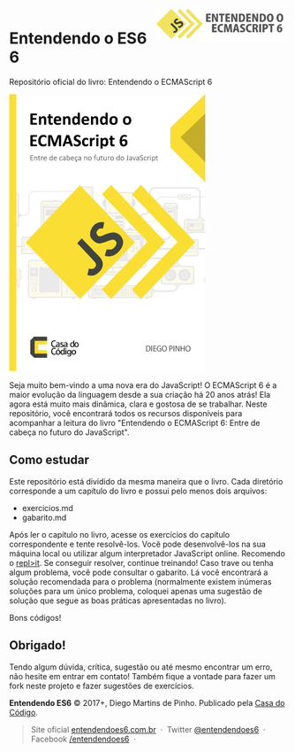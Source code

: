<a href="http://entendendoes6.com.br/" target="_blank">
    <img src="logo.png" alt="Entendendo o ECMAScript 6" title="Entendendo o ECMAScript 6" align="right" height="60" />
</a>

Entendendo o ES6 6
======================
Repositório oficial do livro: Entendendo o ECMAScript 6

<img src="cover.jpg" alt="Capa do livro" title="Capa do livro" height="500px" />

Seja muito bem-vindo a uma nova era do JavaScript! O ECMAScript 6 é a maior evolução da linguagem desde a sua criação há 20 anos atrás! Ela agora está muito mais dinâmica, clara e gostosa de se trabalhar. Neste repositório, você encontrará todos os recursos disponíveis para acompanhar a leitura do livro "Entendendo o ECMAScript 6: Entre de cabeça no futuro do JavaScript".

Como estudar
------
Este repositório está dividido da mesma maneira que o livro. Cada diretório corresponde a um capítulo do livro e possui pelo menos dois arquivos:
* exercicios.md
* gabarito.md

Após ler o capítulo no livro, acesse os exercícios do capítulo correspondente e tente resolvê-los. Você pode desenvolvê-los na sua máquina local ou utilizar algum interpretador JavaScript online. Recomendo o [repl>it](https://repl.it/languages/javascript). Se conseguir resolver, continue treinando! Caso trave ou tenha algum problema, você pode consultar o gabarito. Lá você encontrará a solução recomendada para o problema (normalmente existem inúmeras soluções para um único problema, coloquei apenas uma sugestão de solução que segue as boas práticas apresentadas no livro).

Bons códigos!

Obrigado!
------
Tendo algum dúvida, crítica, sugestão ou até mesmo encontrar um erro, não hesite em entrar em contato! Também fique a vontade para fazer um fork neste projeto e fazer sugestões de exercícios.

**Entendendo ES6** © 2017+, Diego Martins de Pinho. Publicado pela [Casa do Código](https://www.casadocodigo.com.br/).

> Site oficial [entendendoes6.com.br](http://entendendoes6.com.br) &nbsp;&middot;&nbsp;
> Twitter [@entendendoes6](https://twitter.com/entendendoes6) &nbsp;&middot;&nbsp;
> Facebook [/entendendoes6](https://www.facebook.com/entendendoes6/) &nbsp;&middot;&nbsp;
